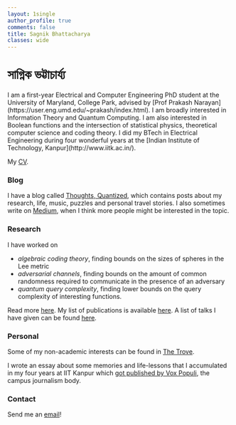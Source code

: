 ```yaml
---
layout: 1single
author_profile: true
comments: false
title: Sagnik Bhattacharya
classes: wide
---
```

<h1 style="font-family:'Atma'"> সাগ্নিক ভট্টাচার্য্য </h1>
I am a first-year Electrical and Computer Engineering PhD student at the University of Maryland, College Park, advised by [Prof Prakash Narayan](https://user.eng.umd.edu/~prakash/index.html). I am broadly interested in Information Theory and Quantum Computing. I am also interested in Boolean functions and the intersection of statistical physics, theoretical computer science and coding theory. I did my BTech in Electrical Engineering during four wonderful years at the [Indian Institute of Technology, Kanpur](http://www.iitk.ac.in/).

My [CV](/assets/cv.pdf).

### Blog

I have a blog called [Thoughts, Quantized](/blog), which contains posts about my research, life, music, puzzles and personal travel stories. I also sometimes write on [Medium](#link), when I think more people might be interested in the topic.

### Research

I have worked on 
* *algebraic coding theory*, finding bounds on the sizes of spheres in the Lee metric
* *adversarial channels*, finding bounds on the amount of common randomness required to communicate in the presence of an adversary
* *quantum query complexity*, finding lower bounds on the query complexity of interesting functions.

Read more [here](/research). My list of publications is available [here](#). A list of talks I have given can be found [here](/talks).

### Personal

Some of my non-academic interests can be found in [The Trove](/trove).

I wrote an essay about some memories and life-lessons that I accumulated in my four years at IIT Kanpur which [got published by Vox Populi](http://voxiitk.com/as-we-leave-9/), the campus journalism body. 

### Contact

Send me an [email](mailto:sagnik6696@gmail.com)!